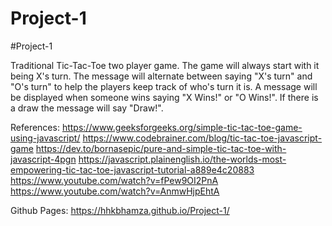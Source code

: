 # Project-1

#Project-1

Traditional Tic-Tac-Toe two player game. The game will always start with it being X's turn. 
The message will alternate between saying "X's turn" and "O's turn" to help the players keep track of who's turn it is. 
A message will be displayed when someone wins saying "X Wins!" or "O Wins!". If there is a draw the message will say "Draw!".

References: 
https://www.geeksforgeeks.org/simple-tic-tac-toe-game-using-javascript/ 
https://www.codebrainer.com/blog/tic-tac-toe-javascript-game 
https://dev.to/bornasepic/pure-and-simple-tic-tac-toe-with-javascript-4pgn 
https://javascript.plainenglish.io/the-worlds-most-empowering-tic-tac-toe-javascript-tutorial-a889e4c20883 
https://www.youtube.com/watch?v=fPew9OI2PnA 
https://www.youtube.com/watch?v=AnmwHjpEhtA



Github Pages: https://hhkbhamza.github.io/Project-1/
